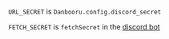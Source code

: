 `URL_SECRET` is `Danbooru.config.discord_secret`

`FETCH_SECRET` is `fetchSecret` in the [discord bot](https://github.com/e621ng/discordbot)
